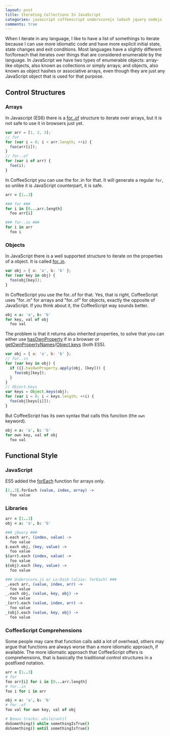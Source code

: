 ```yaml
---
layout: post
title: Iterating Collections In JavaScript
categories: javascript coffeescript underscorejs lodash jquery nodejs
comments: true
---
```


When I iterate in any language, I like to have a list of somethings to iterate because I can use more idiomatic code and have more explicit initial state, state changes and exit conditions. Most languages have a slightly different for/foreach that iterates over things that are considered enumerable by the language. In JavaScript we have two types of enumerable objects: array-like objects, also known as collections or simply arrays; and objects, also known as object hashes or associative arrays, even though they are just any JavaScript object that is used for that purpose.

## Control Structures

### Arrays

In Javascript (ES6) there is a [for..of](https://developer.mozilla.org/en-US/docs/JavaScript/Reference/Statements/for...of) structure to iterate over arrays, but it is not safe to use it in browsers just yet.

``` javascript
var arr = [1, 2, 3];
// for
for (var i = 0; i < arr.length; ++i) {
  foo(arr[i]);
}
// for..of
for (var i of arr) {
  foo(i);
}
```

In CoffeeScript you can use the for..in for that. It will generate a regular `for`, so unlike it is JavaScript counterpart, it is safe.

``` coffeescript for..in
arr = [1..3]

### for ###
for i in [0...arr.length]
  foo arr[i]

### for..in ###
for i in arr
  foo i
```

### Objects

In JavaScript there is a well supported structure to iterate on the properties of a object. It is called [for..in](https://developer.mozilla.org/en-US/docs/JavaScript/Reference/Statements/for...in).

``` javascript
var obj = { a: 'a', b: 'b' };
for (var key in obj) {
  foo(obj[key]);
}
```

In CoffeeScript you use the for..of for that. Yes, that is right, CoffeeScript uses "for..in" for arrays and "for..of" for objects, exactly the opposite of JavaScript. If you think about it, the CoffeeScript way sounds better.

``` coffeescript for..of
obj = a: 'a', b: 'b'
for key, val of obj
  foo val
```

The problem is that it returns also inherited properties, to solve that you can either use [hasOwnProperty](https://developer.mozilla.org/en-US/docs/JavaScript/Reference/Global_Objects/Object/hasOwnProperty) if in a browser or [getOwnPropertyNames](https://developer.mozilla.org/en-US/docs/JavaScript/Reference/Global_Objects/Object/getOwnPropertyNames)/[Object.keys](https://developer.mozilla.org/en-US/docs/JavaScript/Reference/Global_Objects/Object/keys) (both ES5).

``` javascript
var obj = { a: 'a', b: 'b' };
// for..in
for (var key in obj) {
  if ({}.hasOwnProperty.apply(obj, [key])) {
    foo(obj[key]);
  }
}
// Object.keys
var keys = Object.keys(obj);
for (var i = 0; i < keys.length; ++i) {
  foo(obj[keys[i]]);
}
```

But CoffeeScript has its own syntax that calls this function (the `own` keyword).

``` coffeescript for..own..of
obj = a: 'a', b: 'b'
for own key, val of obj
  foo val
```

## Functional Style

### JavaScript

ES5 added the [forEach](https://developer.mozilla.org/en-US/docs/JavaScript/Reference/Global_Objects/Array/forEach) function for arrays only.

``` coffeescript forEach
[1..3].forEach (value, index, array) ->
  foo value
```

### Libraries

``` coffeescript Several libraries
arr = [1..3]
obj = a: 'a', b: 'b'

### jQuery ###
$.each arr, (index, value) ->
  foo value
$.each obj, (key, value) ->
  foo value
$(arr).each (index, value) ->
  foo value
$(obj).each (key, value) ->
  foo value

### Underscore.js or Lo-Dash (alias: forEach) ###
_.each arr, (value, index, arr) ->
  foo value
_.each obj, (value, key, obj) ->
  foo value
_(arr).each (value, index, arr) ->
  foo value
_(obj).each (value, key, obj) ->
  foo value
```

### CoffeeScript Comprehensions

Some people may care that function calls add a lot of overhead, others may argue that functions are always worse than a more idiomatic approach, if available. The more idiomatic approach that CoffeeScript offers is comprehensions, that is basically the traditional control structures in a postfixed notation.

``` coffeescript Comprehensions
arr = [1..3]
# for
foo arr[i] for i in [0...arr.length]
# for..in
foo i for i in arr

obj = a: 'a', b: 'b'
# for..of
foo val for own key, val of obj

# Bonus tracks: while/until
doSomething() while somethingIsTrue()
doSomething() until somethingIsTrue()
```

